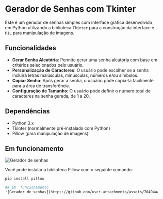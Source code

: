 # Gerador de Senhas com Tkinter

Este é um gerador de senhas simples com interface gráfica desenvolvido em Python utilizando a biblioteca `Tkinter` para a construção da interface e `PIL` para manipulação de imagens.

## Funcionalidades

- **Gerar Senha Aleatória**: Permite gerar uma senha aleatória com base em critérios selecionados pelo usuário.
- **Personalização de Caracteres**: O usuário pode escolher se a senha incluirá letras maiúsculas, minúsculas, números e/ou símbolos.
- **Copiar Senha**: Após gerar a senha, o usuário pode copiá-la facilmente para a área de transferência.
- **Configuração de Tamanho**: O usuário pode definir o número total de caracteres na senha gerada, de 1 a 20.

## Dependências

- Python 3.x
- Tkinter (normalmente pré-instalado com Python)
- Pillow (para manipulação de imagens)

## Em  funcionamento
![Gerador de senhas](https://github.com/user-attachments/assets/70494a49-b306-4021-983b-c21745bb4541)

Você pode instalar a biblioteca Pillow com o seguinte comando:

```bash
pip install pillow

## Em  funcionamento
![Gerador de senhas](https://github.com/user-attachments/assets/70494a49-b306-4021-983b-c21745bb4541)
